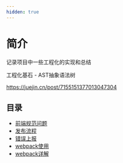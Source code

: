 ```yaml
---
hidden: true
---
```

# 简介


记录项目中一些工程化的实现和总结

工程化基石 - AST抽象语法树

https://juejin.cn/post/7155151377013047304

## 目录
* [前端规范问题](./规范.md)
* [发布流程](./发布流程.md)
* [错误上报](./错误上报.md)
* [webpack使用](./webpack使用.md)
* [webpack详解](./webpack.md)






